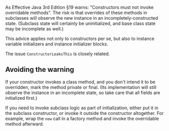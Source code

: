 As Effective Java 3rd Edition §19 warns: "Constructors must not invoke
overridable methods". The risk is that overrides of these methods in subclasses
will observe the new instance in an incompletely-constructed state. (Subclass
state will certainly be uninitialized, and base class state may be incomplete as
well.)

This advice applies not only to constructors per se, but also to instance
variable initializers and instance initializer blocks.

The issue `ConstructorLeaksThis` is closely related.

## Avoiding the warning

If your constructor invokes a class method, and you don't intend it to be
overridden, mark the method private or final. (Its implementation will still
observe the instance in an incomplete state, so take care that all fields are
initialized first.)

If you need to invoke subclass logic as part of initialization, either put it in
the subclass constructor, or invoke it outside the constructor altogether. For
example, wrap the `new` call in a factory method and invoke the overridable
method afterward.
